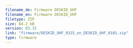 ```yaml
---
filename_de: Firmware DESKID_UHF
filename_en: Firmware DESKID_UHF
filetype: ZIP
size: 84.2 kB
version: 03.15
link: "firmware/DESKID_UHF_0315_on_DESKID_UHF_0101.zip"
type: firmware
---
```

